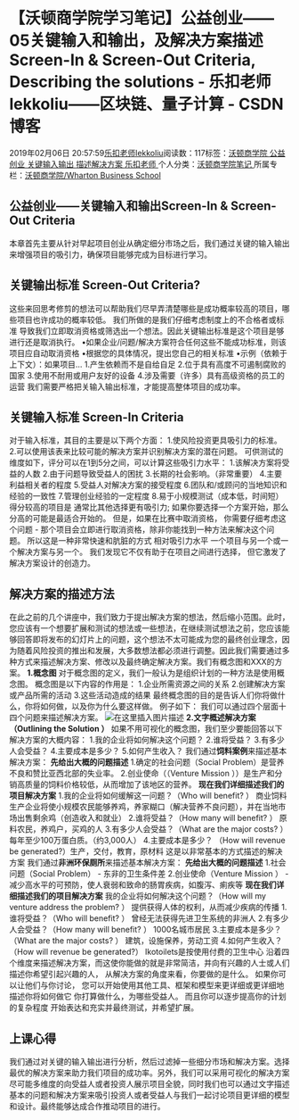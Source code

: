 
# 【沃顿商学院学习笔记】公益创业——05关键输入和输出，及解决方案描述Screen-In & Screen-Out Criteria, Describing the solutions - 乐扣老师lekkoliu——区块链、量子计算 - CSDN博客

2019年02月06日 20:57:59[乐扣老师lekkoliu](https://me.csdn.net/lsttoy)阅读数：117标签：[沃顿商学院																](https://so.csdn.net/so/search/s.do?q=沃顿商学院&t=blog)[公益创业																](https://so.csdn.net/so/search/s.do?q=公益创业&t=blog)[关键输入输出																](https://so.csdn.net/so/search/s.do?q=关键输入输出&t=blog)[描述解决方案																](https://so.csdn.net/so/search/s.do?q=描述解决方案&t=blog)[乐扣老师																](https://so.csdn.net/so/search/s.do?q=乐扣老师&t=blog)[
							](https://so.csdn.net/so/search/s.do?q=描述解决方案&t=blog)[
																					](https://so.csdn.net/so/search/s.do?q=关键输入输出&t=blog)个人分类：[沃顿商学院笔记																](https://blog.csdn.net/lsttoy/article/category/8551035)
[
																					](https://so.csdn.net/so/search/s.do?q=关键输入输出&t=blog)所属专栏：[沃顿商学院/Wharton Business School](https://blog.csdn.net/column/details/33347.html)[
							](https://so.csdn.net/so/search/s.do?q=关键输入输出&t=blog)
[
																	](https://so.csdn.net/so/search/s.do?q=公益创业&t=blog)
[
				](https://so.csdn.net/so/search/s.do?q=沃顿商学院&t=blog)
[
			](https://so.csdn.net/so/search/s.do?q=沃顿商学院&t=blog)


## 公益创业——关键输入和输出Screen-In & Screen-Out Criteria
本章首先主要从针对早起项目创业从确定细分市场之后，我们通过关键的输入输出来增强项目的吸引力，确保项目能够完成为目标进行学习。
## 关键输出标准 Screen-Out Criteria?
这些来回思考修剪的想法可以帮助我们尽早弄清楚哪些是成功概率较高的项目，哪些项目也许成功的概率较低。 我们所做的是我们仔细考虑制度上的不合格者或标准 导致我们立即取消资格或筛选出一个想法。因此关键输出标准是这个项目是够进行还是取消执行。
•如果企业/问题/解决方案符合任何这些不能成功标准，则该项目应自动取消资格
•根据您的具体情况，提出您自己的相关标准
•示例（依赖于上下文）：如果项目…
1.产生依赖而不是自给自足
2.位于具有高度不可遏制腐败的国家
3.使用不耐用或用户友好的设备
4.涉及需要（许多）具有高级资格的员工的运营
我们需要严格把关输入输出标准，才能提高整体项目的成功率。
## 关键输入标准 Screen-In Criteria
对于输入标准，其目的主要是以下两个方面：
1.使风险投资更具吸引力的标准。
2.可以使用该表来比较可能的解决方案并识别解决方案的潜在问题。
可供测试的维度如下，评分可以在1到5分之间，可以计算这些吸引力水平：
1.该解决方案将受益的人数
2.由于问题导致受益人的困扰
3.长期的社会影响。（非常重要）
4.主要利益相关者的程度
5.受益人对解决方案的接受程度
6.团队和/或顾问的当地知识和经验的一致性
7.管理创业经验的一定程度
8.易于小规模测试（成本低，时间短）
得分较高的项目是 通常比其他选择更有吸引力; 如果你要选择一个方案开始，那么分高的可能是最适合开始的。 但是，如果在比赛中取消资格， 你需要仔细考虑这个问题 - 那个项目会立即进行取消资格，除非你能找到一种方法来解决这个问题。 所以这是一种非常快速和肮脏的方式 相对吸引力水平 一个项目与另一个或一个解决方案与另一个。 我们发现它不仅有助于在项目之间进行选择， 但它激发了解决方案设计的创造力。
## 解决方案的描述方法
在此之前的几个讲座中，我们致力于提出解决方案的想法，然后缩小范围。此时，您应该有一个想要扩展和测试的想法或一些想法，在继续测试想法之前，您应该能够回答即将发布的幻灯片上的问题，这个想法不太可能成为您的最终创业理念，因为随着风险投资的推出和发展，大多数想法都必须进行调整。因此我们需要通过多种方式来描述解决方案、修改以及最终确定解决方案。我们有概念图和XXX的方案。
**1.概念图**
对于概念图的定义，我们一般认为是组织计划的一种方法是使用概念图。
概念图是以下内容的作用是：
1.企业所需资源之间的关系
2.创建解决方案或产品所需的活动
3.这些活动造成的结果
最终概念图的目的是告诉人们你将做什么，你将如何做，以及你为什么要这样做。
例子如下：
我们可以通过四个层面十四个问题来描述解决方案。
![在这里插入图片描述](https://img-blog.csdnimg.cn/20190206203603691.png?x-oss-process=image/watermark,type_ZmFuZ3poZW5naGVpdGk,shadow_10,text_aHR0cHM6Ly9ibG9nLmNzZG4ubmV0L2xzdHRveQ==,size_16,color_FFFFFF,t_70)
**2.文字概述解决方案（Outlining the Solution ）**
如果不用可视化的概念图，我们至少要能回答以下解决方案的大概内容：
1.我的企业将如何解决这个问题？
2.谁将受益？
3.有多少人会受益？
4.主要成本是多少？
5.如何产生收入？
我们通过**饲料案例**来描述基本解决方案：
**先给出大概的问题描述**
1.确定的社会问题（Social Problem）是营养不良和赞比亚西北部的失业率。
2.创业使命（（Venture Mission ））是生产和分销高质量的饲料价格较低，从而增加了该地区的营养。
**现在我们详细描述我们的项目解决方案**
1.我的企业将如何缓解这一问题？（Who will benefit? ） 商业饲料生产企业将使小规模农民能够养鸡，养家糊口（解决营养不良问题），并在当地市场出售剩余鸡（创造收入和就业）
2.谁将受益？（How many will benefit? ）  原料农民，养鸡户，买鸡的人
3.有多少人会受益？（What are the major costs? ） 每年至少100万蛋白质。（约3,000人）
4.主要成本是多少？ （How will revenue be generated?）生产，交付，教育，原材料
这是以非常基本的方式描述的解决方案
我们通过**非洲环保厕所**来描述基本解决方案：
**先给出大概的问题描述**
1.社会问题（Social Problem） - 东非的卫生条件差
2.创业使命（Venture Mission ） - 减少高水平的可预防，使人衰弱和致命的肠胃疾病，如腹泻、痢疾等
**现在我们详细描述我们的项目解决方案**
我的企业将如何解决这个问题？（How will my venture address the problem? ） 提供获得人体的权利，从而减少疾病的传播
1.谁将受益？（Who will benefit? ） 曾经无法获得先进卫生系统的非洲人
2.有多少人会受益？（How many will benefit? ） 1000名城市居民
3.主要成本是多少？（What are the major costs? ） 建筑，设施保养，劳动工资
4.如何产生收入？（How will revenue be generated?） Ikotoilets是按使用付费的卫生中心
沿着四个维度来描述解决方案，而这使你能做的就是非常简洁，并向有兴趣的人士或人们描述你希望引起兴趣的人， 从解决方案的角度来看，你要做的是什么。 如果你可以让他们与你讨论， 您可以开始使用其他工具、框架和模型来更详细或更详细地描述你将如何做它 你打算做什么，为哪些受益人。 而且你可以逐步提高你的计划的复杂程度 开始表达和充实并最终测试，并希望扩展。
## 上课心得
我们通过对关键的输入输出进行分析，然后过滤掉一些细分市场和解决方案。选择最优的解决方案来助力我们项目的成功率。另外，我们可以采用可视化的解决方案尽可能多维度的向受益人或者投资人展示项目全貌，同时我们也可以通过文字描述基本的问题和解决方案来吸引投资人或者受益人与我们一起讨论项目更详细的模型和设计。最终能够达成合作推动项目的进行。


